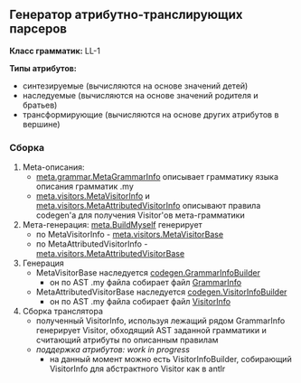 ## Генератор атрибутно-транслирующих парсеров

**Класс грамматик:** LL-1

**Типы атрибутов:** 
* синтезируемые (вычисляются на основе значений детей)
* наследуемые (вычисляются на основе значений родителя и братьев)
* трансформирующие (вычисляются на основе других атрибутов в вершине)

### Сборка

1. Meta-описания:
    - [meta.grammar.MetaGrammarInfo](include/translate/meta/helpers/MetaGrammarInfo.kt) описывает грамматику языка описания грамматик .my
    - [meta.visitors.MetaVisitorInfo](include/translate/meta/helpers/MetaWalkerBuilder.kt) и [meta.visitors.MetaAttributedVisitorInfo](include/translate/meta/helpers/MetaVisitorBuilder.kt) 
    описывают правила codegen'а для получения Visitor'ов мета-грамматики
2. Мета-генерация: [meta.BuildMyself](include/translate/meta/BuildMyself.kt) генерирует
    - по MetaVisitorInfo - [meta.visitors.MetaVisitorBase](include/translate/meta/MetaWalkerBase.kt)
    - по MetaAttributedVisitorInfo - [meta.visitors.MetaAttributedVisitorBase](include/translate/meta/MetaVisitorBase.kt)
3. Генерация
    - MetaVisitorBase наследуется [codegen.GrammarInfoBuilder](include/translate/codegen/GrammarInfoBuilder.kt)
        - он по AST .my файла собирает файл [GrammarInfo](include/translate/codegen/helpers/GrammarInfo.kt)
    - MetaAttributedVisitorBase наследуется [codegen.VisitorInfoBuilder](include/translate/codegen/WalkerBuilder.kt)
        - он по AST .my файла собирает файл [VisitorInfo](include/translate/codegen/helpers/BuilderHelper.kt)
4. Сборка транслятора
    - полученный VisitorInfo, используя лежащий рядом GrammarInfo генерирует Visitor, обходящий AST заданной грамматики и считающий атрибуты по описанным правилам
    - *поддержка атрибутов: work in progress*
        - на данный момент можно есть VisitorInfoBuilder, собирающий VisitorInfo для абстрактного Visitor как в antlr 